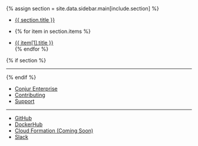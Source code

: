 {% assign section = site.data.sidebar.main[include.section] %}

<ul class="sidebar-nav list-unstyled">
  <li class="section">
    <a href="{{ section.path }}">{{ section.title }}</a>
  <li>

  {% for item in section.items %}
    <li class="item"><a href="{{ item[1].path }}">{{ item[1].title }}</a></li>
  {% endfor %}
</ul>

{% if section %}
<hr/>
{% endif %}

<ul class="sidebar-nav list-unstyled">
  <li class="item"><a href="https://www.cyberark.com/" target="_blank">Conjur Enterprise</a></li>
  <li class="item"><a href="https://github.com/cyberark/conjur/blob/master/CONTRIBUTING.md">Contributing</a></li>
  <li class="item"><a href="/support.html">Support</a></li>
</ul>

<hr/>

<ul class="sidebar-nav list-unstyled">
  <li class="item"><a id=”side-nav-button-github” class="event-click" href="https://github.com/cyberark/conjur" target="_blank"><i class="fa fa-github-alt"></i> GitHub</a></li>
  <li class="item"><a id=”side-nav-button-dockerhub” class=“event-click” href="https://hub.docker.com/r/cyberark/conjur/" target="_blank"><div class="icon-docker-hub"></div> DockerHub</a></li>
  <li class="item coming-soon"><a id=”side-nav-button-cloud-formation” class=“event-click” href="#"><i class="fa fa-cloud"></i> Cloud Formation <span>(Coming Soon)</span></a></li>
  <li class="item"><a id=”side-nav-button-slack” class=“event-click” href="https://slackin-conjur.herokuapp.com/" target="_blank"><i class="fa fa-slack"></i> Slack</a></li>
</ul>
